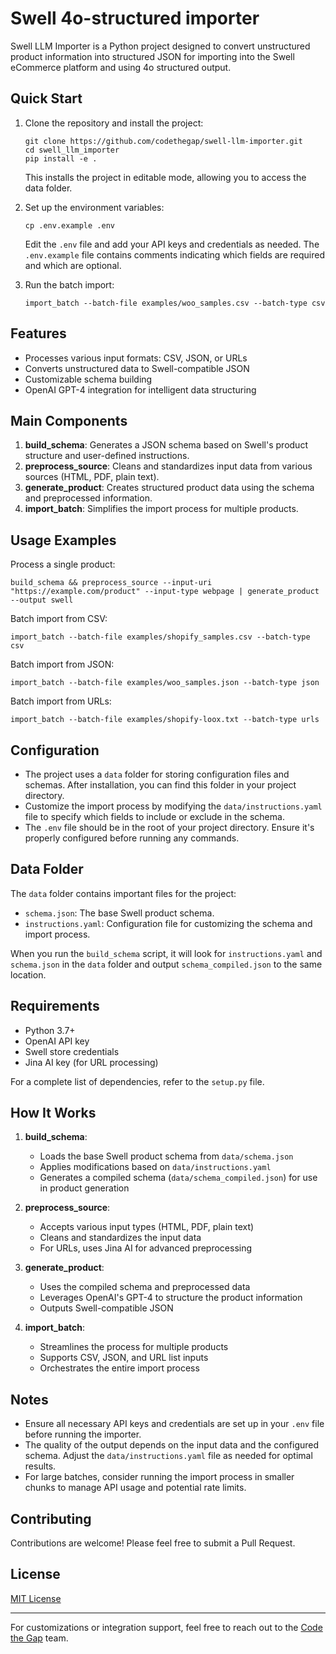 # Swell 4o-structured importer

Swell LLM Importer is a Python project designed to convert unstructured product information into structured JSON for importing into the Swell eCommerce platform and using 4o structured output.

## Quick Start

1. Clone the repository and install the project:
   ```
   git clone https://github.com/codethegap/swell-llm-importer.git
   cd swell_llm_importer
   pip install -e .
   ```
   This installs the project in editable mode, allowing you to access the data folder.

2. Set up the environment variables:
   ```
   cp .env.example .env
   ```
   Edit the `.env` file and add your API keys and credentials as needed. The `.env.example` file contains comments indicating which fields are required and which are optional.

3. Run the batch import:
   ```
   import_batch --batch-file examples/woo_samples.csv --batch-type csv
   ```

## Features

- Processes various input formats: CSV, JSON, or URLs
- Converts unstructured data to Swell-compatible JSON
- Customizable schema building
- OpenAI GPT-4 integration for intelligent data structuring

## Main Components

1. **build_schema**: Generates a JSON schema based on Swell's product structure and user-defined instructions.
2. **preprocess_source**: Cleans and standardizes input data from various sources (HTML, PDF, plain text).
3. **generate_product**: Creates structured product data using the schema and preprocessed information.
4. **import_batch**: Simplifies the import process for multiple products.

## Usage Examples

Process a single product:
```
build_schema && preprocess_source --input-uri "https://example.com/product" --input-type webpage | generate_product --output swell
```

Batch import from CSV:
```
import_batch --batch-file examples/shopify_samples.csv --batch-type csv
```

Batch import from JSON:
```
import_batch --batch-file examples/woo_samples.json --batch-type json
```

Batch import from URLs:
```
import_batch --batch-file examples/shopify-loox.txt --batch-type urls
```

## Configuration

- The project uses a `data` folder for storing configuration files and schemas. After installation, you can find this folder in your project directory.
- Customize the import process by modifying the `data/instructions.yaml` file to specify which fields to include or exclude in the schema.
- The `.env` file should be in the root of your project directory. Ensure it's properly configured before running any commands.

## Data Folder

The `data` folder contains important files for the project:

- `schema.json`: The base Swell product schema.
- `instructions.yaml`: Configuration file for customizing the schema and import process.

When you run the `build_schema` script, it will look for `instructions.yaml` and `schema.json` in the `data` folder and output `schema_compiled.json` to the same location.

## Requirements

- Python 3.7+
- OpenAI API key
- Swell store credentials
- Jina AI key (for URL processing)

For a complete list of dependencies, refer to the `setup.py` file.

## How It Works

1. **build_schema**: 
   - Loads the base Swell product schema from `data/schema.json`
   - Applies modifications based on `data/instructions.yaml`
   - Generates a compiled schema (`data/schema_compiled.json`) for use in product generation

2. **preprocess_source**:
   - Accepts various input types (HTML, PDF, plain text)
   - Cleans and standardizes the input data
   - For URLs, uses Jina AI for advanced preprocessing

3. **generate_product**:
   - Uses the compiled schema and preprocessed data
   - Leverages OpenAI's GPT-4 to structure the product information
   - Outputs Swell-compatible JSON

4. **import_batch**:
   - Streamlines the process for multiple products
   - Supports CSV, JSON, and URL list inputs
   - Orchestrates the entire import process

## Notes

- Ensure all necessary API keys and credentials are set up in your `.env` file before running the importer.
- The quality of the output depends on the input data and the configured schema. Adjust the `data/instructions.yaml` file as needed for optimal results.
- For large batches, consider running the import process in smaller chunks to manage API usage and potential rate limits.

## Contributing

Contributions are welcome! Please feel free to submit a Pull Request.

## License

[MIT License](LICENSE)

---
For customizations or integration support, feel free to reach out to the [Code the Gap](https://www.codethegap.com/) team.
